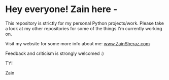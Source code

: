 # Hey everyone! Zain here - 

This repository is strictly for my personal Python projects/work. 
Please take a look at my other repositories for some of the things I'm currently working on.

Visit my website for some more info about me: www.ZainSheraz.com

Feedback and criticism is strongly welcomed :)

TY!

Zain
